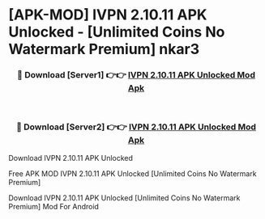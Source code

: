 # [APK-MOD] IVPN 2.10.11 APK Unlocked - [Unlimited Coins No Watermark Premium] nkar3



<div align="center">
<h3>🔴 Download [Server1] 👉👉 <a href="https://momento.my/?title=IVPN_2.10.11_APK_Unlocked">IVPN 2.10.11 APK Unlocked Mod Apk</a></h3><br>

<h3>🔴 Download [Server2] 👉👉 <a href="https://momento.my/?title=IVPN_2.10.11_APK_Unlocked">IVPN 2.10.11 APK Unlocked Mod Apk</a></h3>
</div>



Download IVPN 2.10.11 APK Unlocked 

Free APK MOD IVPN 2.10.11 APK Unlocked [Unlimited Coins No Watermark Premium]

Download IVPN 2.10.11 APK Unlocked [Unlimited Coins No Watermark Premium] Mod For Android
